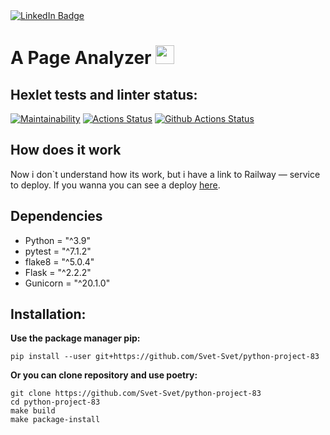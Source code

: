 </div>

<div id="badges">
  <a href="https://www.linkedin.com/in/sviatoslav-ivanov-66a490182/">
    <img src="https://img.shields.io/badge/LinkedIn-blue?style=for-the-badge&logo=linkedin&logoColor=white" alt="LinkedIn Badge"/>
  </a>
</div>

<img src="https://komarev.com/ghpvc/?username=Svet-Svet&style=flat-square&color=blue" alt=""/>

<h1>
A Page Analyzer
  <img src="https://media.giphy.com/media/hvRJCLFzcasrR4ia7z/giphy.gif" width="30px"/>
</h1>



## Hexlet tests and linter status:
[![Maintainability](https://api.codeclimate.com/v1/badges/25eadf2c89e76a174117/maintainability)](https://codeclimate.com/github/Svet-Svet/python-project-83/maintainability)
[![Actions Status](https://github.com/Svet-Svet/python-project-83/workflows/hexlet-check/badge.svg)](https://github.com/Svet-Svet/python-project-83/actions)
[![Github Actions Status](https://github.com/Svet-Svet/python-project-83/workflows/Python%20CI/badge.svg)](https://github.com/Svet-Svet/python-project-83/actions)


## How does it work

Now i don`t understand how its work, but i have a link to Railway — service to deploy. If you wanna you can see a deploy [here](https://railway.app/project/5099335b-698d-4824-8c88-266602a89cff/service/c9cb75bb-6e54-4003-9c0f-b41958c42dc4).

## Dependencies

- Python = "^3.9"
- pytest = "^7.1.2"
- flake8 = "^5.0.4"
- Flask = "^2.2.2"
- Gunicorn = "^20.1.0"

## Installation:

**Use the package manager pip:**
```
pip install --user git+https://github.com/Svet-Svet/python-project-83
```
**Or you can clone repository and use poetry:**
```
git clone https://github.com/Svet-Svet/python-project-83
cd python-project-83
make build
make package-install
```